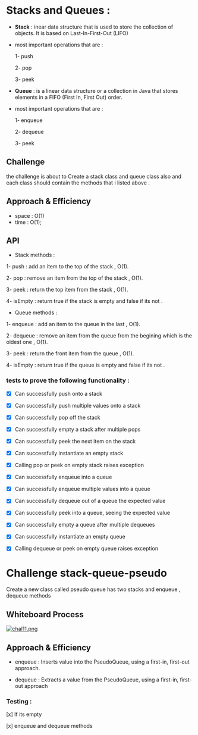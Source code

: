 # Stacks and Queues :

+ **Stack** : inear data structure that is used to store the collection of objects. It is based on Last-In-First-Out (LIFO)
  

+ most important operations that are :

    1- push

    2- pop

    3- peek
  


+ **Queue** : is a linear data structure or a collection in Java that stores elements in a FIFO (First In, First Out) order.

 + most important operations that are :

    1- enqueue 

    2- dequeue 

    3- peek

## Challenge

the challenge is about to Create a stack class and queue class also and each class should contain the methods that i listed above .

## Approach & Efficiency

+ space : O(1)
+ time : O(1);

## API

+ Stack methods :

1- push : add an item to the top of the stack , O(1).

2- pop : remove an item from the top of the stack , O(1).

3- peek : return the top item from the stack , O(1).

4- isEmpty : return true if the stack is empty and false if its not .


+ Queue methods :

1- enqueue : add an item to the queue in the last , O(1).

2- dequeue : remove an item from the queue from the begining which is the oldest one , O(1).

3- peek : return the front item from the queue , O(1).

4- isEmpty : return true if the queue is empty and false if its not .



### tests to prove the following functionality :

- [x] Can successfully push onto a stack
- [x] Can successfully push multiple values onto a stack
- [x] Can successfully pop off the stack
- [x] Can successfully empty a stack after multiple pops
- [x] Can successfully peek the next item on the stack
- [x] Can successfully instantiate an empty stack
- [x] Calling pop or peek on empty stack raises exception
- [x] Can successfully enqueue into a queue
- [x] Can successfully enqueue multiple values into a queue
- [x] Can successfully dequeue out of a queue the expected value
- [x] Can successfully peek into a queue, seeing the expected value
- [x] Can successfully empty a queue after multiple dequeues
- [x] Can successfully instantiate an empty queue
- [x] Calling dequeue or peek on empty queue raises exception


# Challenge stack-queue-pseudo

Create a new class called pseudo queue has two stacks and enqueue , dequeue methods

## Whiteboard Process


[![chal11.png](https://i.postimg.cc/J4gSSRW1/chal11.png)](https://postimg.cc/qzsm3VRY)

## Approach & Efficiency

+ enqueue : Inserts value into the PseudoQueue, using a first-in, first-out approach.

+ dequeue : Extracts a value from the PseudoQueue, using a first-in, first-out approach


### Testing :

[x] If its empty

[x] enqueue and dequeue methods